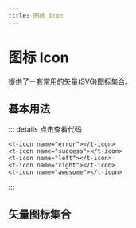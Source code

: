 ```yaml
---
title: 图标 Icon
---
```


# 图标 Icon

提供了一套常用的矢量(SVG)图标集合。


## 基本用法

<ClientOnly>
<Icon-demo/>
</ClientOnly>

::: details 点击查看代码

```vue
<t-icon name="error"></t-icon>
<t-icon name="success"></t-icon>
<t-icon name="left"></t-icon>
<t-icon name="right"></t-icon>
<t-icon name="awesome"></t-icon>
```
:::

## 矢量图标集合

<ClientOnly>
<Icon-demo-list/>
</ClientOnly>